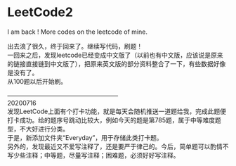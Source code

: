 # LeetCode2
I am back ! More codes on the leetcode of mine.

出去浪了很久，终于回来了。继续写代码，刷题！</br>
一回来之后，发现leetcode已经变成中文版了（以前也有中文版，应该说是原来的链接直接链到中文版了），把原来英文版的部分资料整合了一下，有些数据好像是没有了。</br>
从100题以后开始刷。

——————————————————</br>
20200716</br>
发现LeetCode上面有个打卡功能，就是每天会随机推送一道题给我，完成此题便打卡成功。给的题序号跳动比较大，例如今天的题是第785题，属于中等难度题型，不大好进行分类。</br>
于是，新添加文件夹“Everyday”，用于存储此类打卡题。</br>
另外的，发现最近又不爱写注释了，还是要严于律己的。今后，简单题可以酌情不写少些注释；中等题，尽量写注释；困难题，必须好好写注释。</br>



